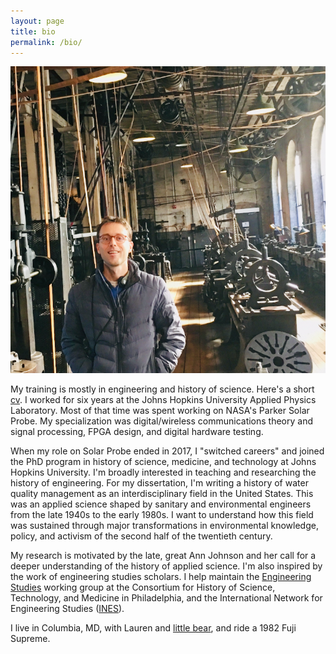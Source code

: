 ```yaml
---
layout: page
title: bio
permalink: /bio/
---
```


![](/assets/ryan.jpg)

My training is mostly in engineering and history of science. Here's a short [cv](/assets/hearty-cv.pdf). I worked for six years at the Johns Hopkins University Applied Physics Laboratory. Most of that time was spent working on NASA's Parker Solar Probe. My specialization was digital/wireless communications theory and signal processing, FPGA design, and digital hardware testing.

When my role on Solar Probe ended in 2017, I "switched careers" and joined the PhD program in history of science, medicine, and technology at Johns Hopkins University. I'm broadly interested in teaching and researching the history of engineering. For my dissertation, I'm writing a history of water quality management as an interdisciplinary field in the United States. This was an applied science shaped by sanitary and environmental engineers from the late 1940s to the early 1980s. I want to understand how this field was sustained through major transformations in environmental knowledge, policy, and activism of the second half of the twentieth century.

My research is motivated by the late, great Ann Johnson and her call for a deeper understanding of the history of applied science. I'm also inspired by the work of engineering studies scholars. I help maintain the [Engineering Studies](https://www.chstm.org/content/engineering-studies-0) working group at the Consortium for History of Science, Technology, and Medicine in Philadelphia, and the International Network for Engineering Studies ([INES](https://www.inesweb.org/)).

I live in Columbia, MD, with Lauren and [little bear](/assets/little-bear.jpg), and ride a 1982 Fuji Supreme.
